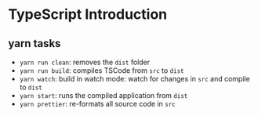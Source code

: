 # TypeScript Introduction

## yarn tasks

* `yarn run clean`: removes the `dist` folder
* `yarn run build`: compiles TSCode from `src` to `dist`
* `yarn watch`: build in watch mode: watch for changes in `src` and compile to `dist`
* `yarn start`: runs the compiled application from `dist`
* `yarn prettier`: re-formats all source code in `src`
